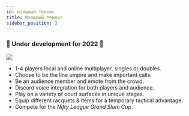 ```yaml
---
id: изящный теннис
title: Изящный теннис
sidebar_position: 3
---
```


### 🚧 Under development for 2022 🚧

![](/img/NiftyTennis.jpeg)

- 1-4 players local and online multiplayer, singles or doubles.
- Choose to be the line umpire and make important calls.
- Be an audience member and emote from the crowd.
- Discord voice integration for both players and audience.
- Play on a variety of court surfaces in unique stages.
- Equip different racquets & items for a temporary tactical advantage.
- Compete for the _Nifty League Grand Slam Cup_.
